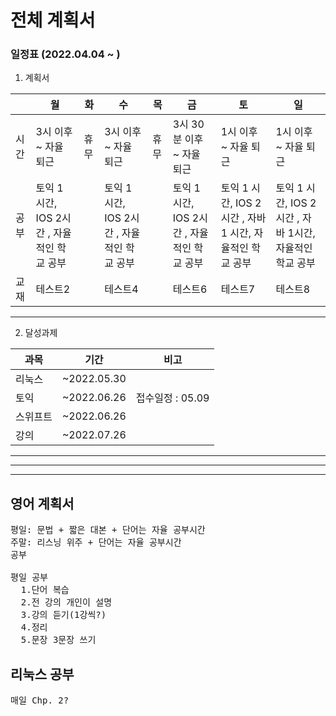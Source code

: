 # 전체 계획서
### 일정표 (2022.04.04 ~ )

1. 계획서

| |월|화|수|목|금|토|일|
|------|---|---|---|---|---|---|---|
|시간|3시 이후 ~ 자율 퇴근|휴무|3시 이후 ~ 자율 퇴근|휴무|3시 30분 이후 ~ 자율 퇴근|1시 이후 ~ 자율 퇴근|1시 이후 ~ 자율 퇴근|
|공부|토익 1 시간, IOS 2시간 , 자율적인 학교 공부||토익 1 시간, IOS 2시간 , 자율적인 학교 공부||토익 1 시간, IOS 2시간 , 자율적인 학교 공부|토익 1 시간, IOS 2시간 , 자바 1 시간, 자율적인 학교 공부|토익 1 시간, IOS 2시간 , 자바 1시간, 자율적인 학교 공부
|교재 |테스트2||테스트4||테스트6|테스트7|테스트8

---
2. 달성과제

|과목|기간|비고
|---|---|---
|리눅스|~2022.05.30|
|토익|~2022.06.26| 접수일정 : 05.09
|스위프트|~2022.06.26|
|강의|~2022.07.26|

---
---
---
## 영어 계획서
<pre>
평일: 문법 + 짧은 대본 + 단어는 자율 공부시간  
주말: 리스닝 위주 + 단어는 자율 공부시간
공부

평일 공부
  1.단어 복습
  2.전 강의 개인이 설명
  3.강의 듣기(1강씩?)
  4.정리
  5.문장 3문장 쓰기
</pre>

## 리눅스 공부
<pre>
매일 Chp. 2?
</pre>
